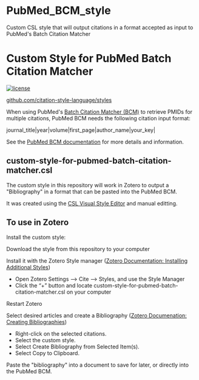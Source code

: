 # PubMed_BCM_style
 Custom CSL style that will output citations in a format accepted as input to PubMed's Batch Citation Matcher


Custom Style for PubMed Batch Citation Matcher
==============================================

[![license](https://img.shields.io/badge/license-CC%20BY%20SA%203.0-blue.svg)](https://github.com/citation-style-language/styles#licensing)


[github.com/citation-style-language/styles](https://github.com/citation-style-language/styles)

When using PubMed's [Batch Citation Matcher (BCM)](https://pubmed.ncbi.nlm.nih.gov/batchcitmatch/) to retrieve PMIDs for multiple citations, PubMed BCM needs the following citation input format:

journal_title|year|volume|first_page|author_name|your_key|

See the [PubMed BCM documentation](https://pubmed.ncbi.nlm.nih.gov/help/#batch-citation-matcher) for more details and information.

custom-style-for-pubmed-batch-citation-matcher.csl
--------------------------------------------------

The custom style in this repository will work in Zotero to output a "Bibliography" in a format that can be pasted into the PubMed BCM.

It was created using the [CSL Visual Style Editor](https://editor.citationstyles.org/visualEditor/) and manual editting.


To use in Zotero
--------------------------------------------------

Install the custom style:

Download the style from this repository to your computer

Install it with the Zotero Style manager ([Zotero Documentation: Installing Additional Styles](https://www.zotero.org/support/styles#alternative_installation_methods))
- Open Zotero Settings --> Cite --> Styles, and use the Style Manager
- Click the “+” button and locate custom-style-for-pubmed-batch-citation-matcher.csl on your computer

Restart Zotero

Select desired articles and create a Bibliography ([Zotero Documenation: Creating Bibliographies](https://www.zotero.org/support/creating_bibliographies#right-click_to_create_citationbibliography))
- Right-click on the selected citations.
- Select the custom style.
- Select Create Bibliography from Selected Item(s).
- Select Copy to Clipboard.

Paste the "bibliography" into a document to save for later, or directly into the PubMed BCM.
